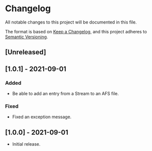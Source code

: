# Changelog
All notable changes to this project will be documented in this file.

The format is based on [Keep a Changelog](https://keepachangelog.com/en/1.0.0/),
and this project adheres to [Semantic Versioning](https://semver.org/spec/v2.0.0.html).

## [Unreleased]

## [1.0.1] - 2021-09-01
### Added
- Be able to add an entry from a Stream to an AFS file.
### Fixed
- Fixed an exception message.

## [1.0.0] - 2021-09-01
- Initial release.